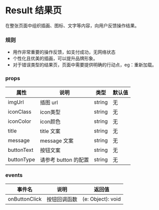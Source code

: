 # Result 结果页

在整张页面中组织插画、图标、文字等内容，向用户反馈操作结果。

### 规则
 * 用作非常重要的操作反馈，如支付成功，无网络状态
 * 个性化且优美的插画，可以提升品牌形象。
 * 对于错误类型的结果页，页面中需要提供明确的行动点，eg：重新加载。

### props

| 属性 | 说明 | 类型 | 默认值 |
| --- | --- | --- | --- |
|  imgUrl  | 插图 url	| string | 无 |
|  iconClass  | icon类型	| string | 无 |
|  iconColor | icon颜色	| string | 无 |
|  title | title 文案	| string | 无 |
|  message | message 文案	| string | 无 |
|  buttonText | 按钮文案		| string | 无 |
|  buttonType | 请参考 button 的配置	| string | 无 |


### events

| 事件名 | 说明 | 返回值 |
| --- | --- | --- |
|  onButtonClick | 按钮回调函数	 | (e: Object): void |
